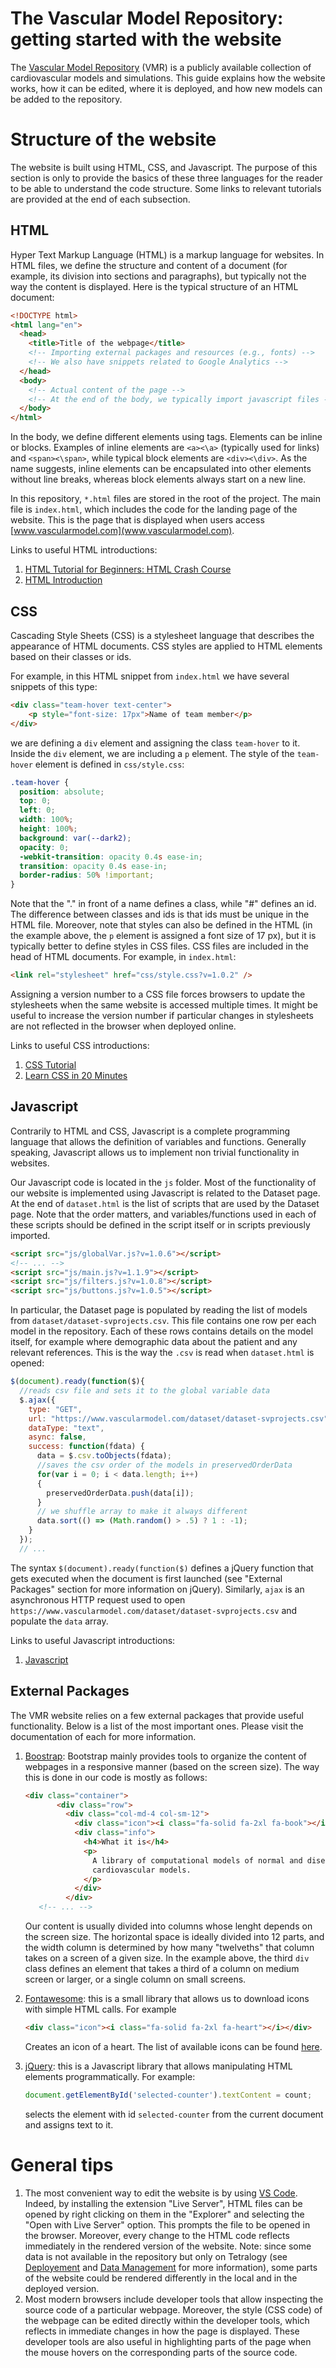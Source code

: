 # The Vascular Model Repository: getting started with the website

The [Vascular Model Repository](www.vascularmodel.com) (VMR) is a publicly available collection of cardiovascular models and simulations. This guide explains how the website works, how it can be edited, where it is deployed, and how new models can be added to the repository.

# Structure of the website
The website is built using HTML, CSS, and Javascript. The purpose of this section is only to provide the basics of these three languages for the reader to be able to understand the code structure. Some links to relevant tutorials are provided at the end of each subsection.

## HTML
Hyper Text Markup Language (HTML) is a markup language for websites. In HTML files, we define the structure and content of a document (for example, its division into sections and paragraphs), but typically not the way the content is displayed. Here is the typical structure of an HTML document:

```html
<!DOCTYPE html>
<html lang="en">
  <head>
    <title>Title of the webpage</title>
    <!-- Importing external packages and resources (e.g., fonts) -->
    <!-- We also have snippets related to Google Analytics -->
  </head>
  <body>
    <!-- Actual content of the page -->
    <!-- At the end of the body, we typically import javascript files -->
  </body>
</html>
```

In the body, we define different elements using tags. Elements can be inline or blocks. Examples of inline elements are `<a><\a>` (typically used for links) and `<span><\span>`, while typical block elements are `<div><\div>`. As the name suggests, inline elements can be encapsulated into other elements without line breaks, whereas block elements always start on a new line. 

In this repository, `*.html` files are stored in the root of the project. The main file is `index.html`, which includes the code for the landing page of the website. This is the page that is displayed when users access [www.vascularmodel.com](www.vascularmodel.com).

Links to useful HTML introductions:
1. [HTML Tutorial for Beginners: HTML Crash Course](https://www.youtube.com/watch?v=qz0aGYrrlhU&t=1652s)
2. [HTML Introduction](https://www.w3schools.com/html/html_intro.asp)

## CSS 
Cascading Style Sheets (CSS) is a stylesheet language that describes the appearance of HTML documents. CSS styles are applied to HTML elements based on their classes or ids.

For example, in this HTML snippet from `index.html` we have several snippets of this type:

```html
<div class="team-hover text-center">
    <p style="font-size: 17px">Name of team member</p>
</div>
```

we are defining a `div` element and assigning the class `team-hover` to it. Inside the `div` element, we are including a `p` element.
The style of the `team-hover` element is defined in `css/style.css`:

```css
.team-hover {
  position: absolute;
  top: 0;
  left: 0;
  width: 100%;
  height: 100%;
  background: var(--dark2);
  opacity: 0;
  -webkit-transition: opacity 0.4s ease-in;
  transition: opacity 0.4s ease-in;
  border-radius: 50% !important;
}
```

Note that the "." in front of a name defines a class, while "#" defines an id. The difference between classes and ids is that ids must be unique in the HTML file.
Moreover, note that styles can also be defined in the HTML (in the example above, the `p` element is assigned a font size of 17 px), but it is typically better to define styles in CSS files.
CSS files are included in the head of HTML documents. For example, in `index.html`:

```html
<link rel="stylesheet" href="css/style.css?v=1.0.2" />
```

Assigning a version number to a CSS file forces browsers to update the stylesheets when the same website is accessed multiple times. It might be useful to increase the version number if particular changes in stylesheets are not reflected in the browser when deployed online. 

Links to useful CSS introductions:
1. [CSS Tutorial](https://www.w3schools.com/css/)
2. [Learn CSS in 20 Minutes](https://www.youtube.com/watch?v=1PnVor36_40)

## Javascript
Contrarily to HTML and CSS, Javascript is a complete programming language that allows the definition of variables and functions. Generally speaking, Javascript allows us to implement non trivial functionality in websites. 

Our Javascript code is located in the `js` folder. Most of the functionality of our website is implemented using Javascript is related to the Dataset page. At the end of `dataset.html` is the list of scripts that are used by the Dataset page. Note that the order matters, and variables/functions used in each of these scripts should be defined in the script itself or in scripts previously imported. 

```html
<script src="js/globalVar.js?v=1.0.6"></script>
<!-- ... -->
<script src="js/main.js?v=1.1.9"></script>
<script src="js/filters.js?v=1.0.8"></script>
<script src="js/buttons.js?v=1.0.5"></script>
```


In particular, the Dataset page is populated by reading the list of models from  `dataset/dataset-svprojects.csv`. This file contains one row per each model in the repository. Each of these rows contains details on the model itself, for example where demographic data about the patient and any relevant references. This is the way the `.csv` is read when `dataset.html` is opened:

```javascript
$(document).ready(function($){
  //reads csv file and sets it to the global variable data
  $.ajax({
    type: "GET",
    url: "https://www.vascularmodel.com/dataset/dataset-svprojects.csv",
    dataType: "text",
    async: false,
    success: function(fdata) {
      data = $.csv.toObjects(fdata);
      //saves the csv order of the models in preservedOrderData
      for(var i = 0; i < data.length; i++)
      {
        preservedOrderData.push(data[i]);
      }
      // we shuffle array to make it always different
      data.sort(() => (Math.random() > .5) ? 1 : -1);
    }
  });
  // ...
```

The syntax `$(document).ready(function($)` defines a jQuery function that gets executed when the document is first launched (see "External Packages" section for more information on jQuery). Similarly, `ajax` is an asynchronous HTTP request used to open `https://www.vascularmodel.com/dataset/dataset-svprojects.csv` and populate the `data` array.

Links to useful Javascript introductions:
1. [Javascript](https://www.w3schools.com/js/js_intro.asp)

## External Packages
 The VMR website relies on a few external packages that provide useful functionality. Below is a list of the most important ones. Please visit the documentation of each for more information.
 1. [Boostrap](https://getbootstrap.com): Bootstrap mainly provides tools to organize the content of webpages in a responsive manner (based on the screen size). The way this is done in our code is mostly as follows:
     ```html
     <div class="container">
            <div class="row">
              <div class="col-md-4 col-sm-12">
                <div class="icon"><i class="fa-solid fa-2xl fa-book"></i></div>
                <div class="info">
                  <h4>What it is</h4>
                  <p>
                    A library of computational models of normal and diseased
                    cardiovascular models.
                  </p>
                </div>
              </div>
        <!-- ... -->
     ```
     
     Our content is usually divided into columns whose lenght depends on the screen size. The horizontal space is ideally divided into 12 parts, and the width column is determined by how many "twelveths" that column takes on a screen of a given size. In the example above, the third `div` class defines an element that takes a third of a column on medium screen or larger, or a single column on small screens.
2. [Fontawesome](https://fontawesome.com): this is a small library that allows us to download icons with simple HTML calls. For example
    ```html
    <div class="icon"><i class="fa-solid fa-2xl fa-heart"></i></div>
    ```
    Creates an icon of a heart. The list of available icons can be found [here](https://fontawesome.com/icons).
3. [jQuery](https://jquery.com): this is a Javascript library that allows manipulating HTML elements programmatically. For example:
    ```javascript
    document.getElementById('selected-counter').textContent = count;
    ```
    selects the element with id `selected-counter` from the current document and assigns text to it.

# General tips
1. The most convenient way to edit the website is by using [VS Code](https://code.visualstudio.com). Indeed, by installing the extension "Live Server", HTML files can be opened by right clicking on them in the "Explorer" and selecting the "Open with Live Server" option. This prompts the file to be opened in the browser. Moreover, every change to the HTML code reflects immediately in the rendered version of the website. Note: since some data is not available in the repository but only on Tetralogy (see [Deployement](https://github.com/SimVascular/vascularmodel/blob/main/doc/deployement.md) and [Data Management](https://github.com/SimVascular/vascularmodel/blob/main/doc/data-management.md) for more information), some parts of the website could be rendered differently in the local and in the deployed version.
2. Most modern browsers include developer tools that allow inspecting the source code of a particular webpage. Moreover, the style (CSS code) of the webpage can be edited directly within the developer tools, which reflects in immediate changes in how the page is displayed. These developer tools are also useful in highlighting parts of the page when the mouse hovers on the corresponding parts of the source code.
